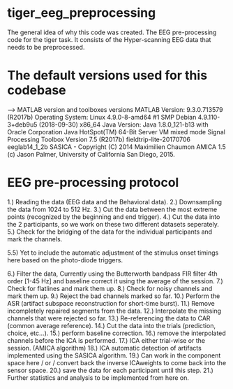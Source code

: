 # tiger_eeg_preprocessing
The general idea of why this code was created.
The EEG pre-processing code for the tiger task. It consists of the Hyper-scanning EEG data that needs to be preprocessed.

# The default versions used for this codebase
--> MATLAB version and toolboxes versions
MATLAB Version: 9.3.0.713579 (R2017b)
Operating System: Linux 4.9.0-8-amd64 #1 SMP Debian 4.9.110-3+deb9u5 (2018-09-30) x86_64
Java Version: Java 1.8.0_121-b13 with Oracle Corporation Java HotSpot(TM) 64-Bit Server VM mixed mode
Signal Processing Toolbox                             Version 7.5         (R2017b)
fieldtrip-lite-20170706
eeglab14_1_2b
SASICA - Copyright (C) 2014  Maximilien Chaumon
AMICA 1.5 (c) Jason Palmer, University of California San Diego, 2015.

# EEG pre-processing protocol
1.) Reading the data (EEG data and the Behavioral data).
2.) Downsampling the data from 1024 to 512 Hz.
3.) Cut the data between the most extreme points (recognized by the beginning and end trigger).
4.) Cut the data into the 2 participants, so we work on these two different datasets seperately.
5.) Check for the bridging of the data for the individual participants and mark the channels.

5.5) Yet to include the automatic adjustment of the stimulus onset timings here based on the photo-diode triggers.

6.) Filter the data, Currently using the Butterworth bandpass FIR filter 4th order [1-45 Hz] and baseline correct it using the average of the session.
7.) Check for flatlines and mark them up.
8.) Check for noisy channels and mark them up.
9.) Reject the bad channels marked so far.
10.) Perform the ASR (artifact subspace reconstruction for short-time burst).
11.) Remove incompletely repaired segments from the data.
12.) Interpolate the missing channels that were rejected so far.
13.) Re-referencing the data to CAR (common average reference).
14.) Cut the data into the trials  (prediction, choice, etc...).
15.) perform baseline correction.
16.) remove the interpolated channels before the ICA is performed.
17.) ICA either trial-wise or the session. (AMICA algorithm)
18.) ICA automatic detection of artifacts implemented using the SASICA algorithm.
19.) Can work in the component space here / or / convert back the inverse ICAweights to come back into the sensor space.
20.) save the data for each participant until this step.
21.) Further statistics and analysis to be implemented from here on.


